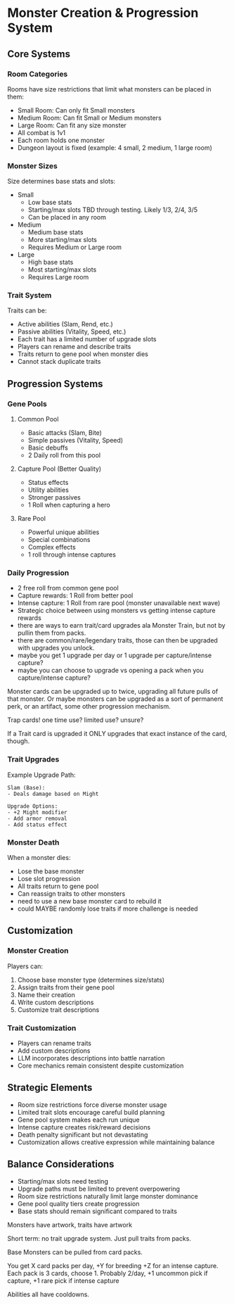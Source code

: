 # Monster Creation & Progression System

## Core Systems

### Room Categories
Rooms have size restrictions that limit what monsters can be placed in them:
- Small Room: Can only fit Small monsters
- Medium Room: Can fit Small or Medium monsters
- Large Room: Can fit any size monster
- All combat is 1v1
- Each room holds one monster
- Dungeon layout is fixed (example: 4 small, 2 medium, 1 large room)

### Monster Sizes
Size determines base stats and slots:
- Small
  - Low base stats
  - Starting/max slots TBD through testing. Likely 1/3, 2/4, 3/5
  - Can be placed in any room
- Medium
  - Medium base stats
  - More starting/max slots
  - Requires Medium or Large room
- Large
  - High base stats
  - Most starting/max slots
  - Requires Large room

### Trait System
Traits can be:
- Active abilities (Slam, Rend, etc.)
- Passive abilities (Vitality, Speed, etc.)
- Each trait has a limited number of upgrade slots
- Players can rename and describe traits
- Traits return to gene pool when monster dies
- Cannot stack duplicate traits

## Progression Systems

### Gene Pools
1. Common Pool
   - Basic attacks (Slam, Bite)
   - Simple passives (Vitality, Speed)
   - Basic debuffs
   - 2 Daily roll from this pool

2. Capture Pool (Better Quality)
   - Status effects
   - Utility abilities
   - Stronger passives
   - 1 Roll when capturing a hero

3. Rare Pool
   - Powerful unique abilities
   - Special combinations
   - Complex effects
   - 1 roll through intense captures

### Daily Progression
- 2 free roll from common gene pool
- Capture rewards: 1 Roll from better pool
- Intense capture: 1 Roll from rare pool (monster unavailable next wave)
- Strategic choice between using monsters vs getting intense capture rewards
- there are ways to earn trait/card upgrades ala Monster Train, but not by pullin  them from packs.
- there are common/rare/legendary traits, those can then be upgraded with upgrades you unlock.
- maybe you get 1 upgrade per day or 1 upgrade per capture/intense capture?
- maybe you can choose to upgrade vs opening a pack when you capture/intense capture?

Monster cards can be upgraded up to twice, upgrading all future pulls of that monster. Or maybe monsters can be upgraded as a sort of permanent perk, or an artifact, some other progression mechanism.

Trap cards! one time use? limited use? unsure?

If a Trait card is upgraded it ONLY upgrades that exact instance of the card, though.

### Trait Upgrades
Example Upgrade Path:
```
Slam (Base):
- Deals damage based on Might

Upgrade Options:
- +2 Might modifier
- Add armor removal
- Add status effect
```

### Monster Death
When a monster dies:
- Lose the base monster
- Lose slot progression
- All traits return to gene pool
- Can reassign traits to other monsters
- need to use a new base monster card to rebuild it
- could MAYBE randomly lose traits if more challenge is needed

## Customization

### Monster Creation
Players can:
1. Choose base monster type (determines size/stats)
2. Assign traits from their gene pool
3. Name their creation
4. Write custom descriptions
5. Customize trait descriptions

### Trait Customization
- Players can rename traits
- Add custom descriptions
- LLM incorporates descriptions into battle narration
- Core mechanics remain consistent despite customization

## Strategic Elements
- Room size restrictions force diverse monster usage
- Limited trait slots encourage careful build planning
- Gene pool system makes each run unique
- Intense capture creates risk/reward decisions
- Death penalty significant but not devastating
- Customization allows creative expression while maintaining balance

## Balance Considerations
- Starting/max slots need testing
- Upgrade paths must be limited to prevent overpowering
- Room size restrictions naturally limit large monster dominance
- Gene pool quality tiers create progression
- Base stats should remain significant compared to traits

Monsters have artwork, traits have artwork

Short term: no trait upgrade system. Just pull traits from packs.

Base Monsters can be pulled from card packs.

You get X card packs per day, +Y for breeding +Z for an intense capture. Each pack is 3 cards, choose 1. 
Probably 2/day, +1 uncommon pick if capture, +1 rare pick if intense capture

Abilities all have cooldowns.